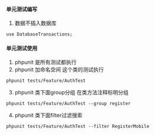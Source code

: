 #### 单元测试编写
1. 数据不插入数据库    
```
use DatabaseTransactions; 
```

#### 单元测试使用
1. phpunit 是所有测试都执行
2. phpunit 加命名空间 这个类的测试执行
```
phpunit tests/Feature/AuthTest
```
3. phpunit 类下面group分组 在类方法注释标明分组
```
phpunit tests/Feature/AuthTest --group register
```
4. phpunit 类下面filter过滤搜索
```
phpunit tests/Feature/AuthTest --filter RegisterMobile
```


